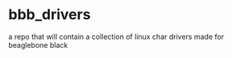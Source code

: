 # bbb_drivers
a repo that will contain a collection of linux char drivers made for beaglebone black
